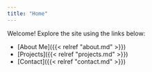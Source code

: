 ```yaml
---
title: "Home"
---
```


Welcome! Explore the site using the links below:

- [About Me]({{< relref "about.md" >}})
- [Projects]({{< relref "projects.md" >}})
- [Contact]({{< relref "contact.md" >}})